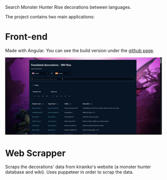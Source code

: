 Search Monster Hunter Rise decorations between languages.

The project contains two main applications:
# Front-end
Made with Angular. You can see the build version under the [github page](https://sbdlv.github.io/MHJewels/).

![Front-end preview](/docs/img/front-end_preview.gif)

# Web Scrapper
Scraps the decorations' data from kiraniko's website (a monster hunter database and wiki). Uses puppeteer in order to scrap the data.
